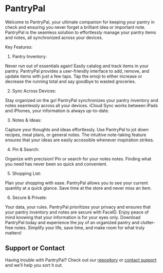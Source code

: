 # PantryPal

Welcome to PantryPal, your ultimate companion for keeping your pantry in check and ensuring you never forget a brilliant idea or important note. PantryPal is the seamless solution to effortlessly manage your pantry items and notes, all synchronized across your devices.

Key Features:

1. Pantry Inventory:

Never run out of essentials again! Easily catalog and track items in your pantry. PantryPal provides a user-friendly interface to add, remove, and update items with just a few taps. Tap the emoji to either increase or decrease the running total and say goodbye to wasted groceries.

2. Sync Across Devices:

Stay organized on the go! PantryPal synchronizes your pantry inventory and notes seamlessly across all your devices. iCloud Sync works between iPads and iPhones, your information is always up-to-date.

3. Notes & Ideas:

Capture your thoughts and ideas effortlessly. Use PantryPal to jot down recipes, meal plans, or general notes. The intuitive note-taking feature ensures that your ideas are easily accessible whenever inspiration strikes.

4. Pin & Search:

Organize with precision! Pin or search for your notes notes. Finding what you need has never been so quick and convenient.

5. Shopping List:

Plan your shopping with ease. PantryPal allows you to see your current quantity at a quick glance. Save time at the store and never miss an item.

6. Secure & Private:

Your data, your rules. PantryPal prioritizes your privacy and ensures that your pantry inventory and notes are secure with FaceID. Enjoy peace of mind knowing that your information is for your eyes only. Download PantryPal today and experience the joy of an organized pantry and clutter-free notes. Simplify your life, save time, and make room for what truly matters!

## Support or Contact

Having trouble with PantryPal? Check out our [repository](https://github.com/Plus1XP/Pantry/) or [contact support](mailto:evlbrains@protonmail.ch) and we’ll help you sort it out.

